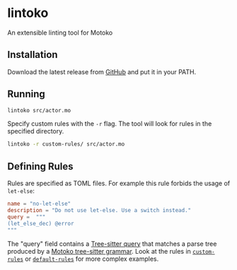 # lintoko

An extensible linting tool for Motoko

## Installation

Download the latest release from [GitHub](https://github.com/dfinity/lintoko/releases) and put it in your PATH.

## Running

```bash
lintoko src/actor.mo
```

Specify custom rules with the `-r` flag. The tool will look for rules in the specified directory.

```bash
lintoko -r custom-rules/ src/actor.mo
```

## Defining Rules

Rules are specified as TOML files. For example this rule forbids the usage of `let-else`:

```toml
name = "no-let-else"
description = "Do not use let-else. Use a switch instead."
query =  """
(let_else_dec) @error
"""
```

The "query" field contains a [Tree-sitter query](https://tree-sitter.github.io/tree-sitter/using-parsers/queries/1-syntax.html) that matches a parse tree produced by a [Motoko tree-sitter grammar](https://github.com/christoph-dfinity/tree-sitter-motoko).
Look at the rules in [`custom-rules`](./custom-rules) or [`default-rules`](./default-rules) for more complex examples.
